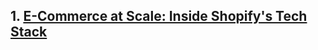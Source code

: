 

## 1. [E-Commerce at Scale: Inside Shopify's Tech Stack](https://engineering.shopify.com/blogs/engineering/e-commerce-at-scale-inside-shopifys-tech-stack)


